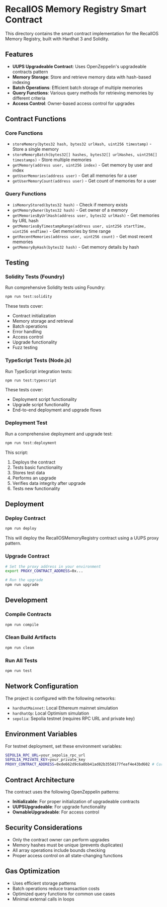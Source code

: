 # RecallOS Memory Registry Smart Contract

This directory contains the smart contract implementation for the RecallOS Memory Registry, built with Hardhat 3 and Solidity.

## Features

- **UUPS Upgradeable Contract**: Uses OpenZeppelin's upgradeable contracts pattern
- **Memory Storage**: Store and retrieve memory data with hash-based indexing
- **Batch Operations**: Efficient batch storage of multiple memories
- **Query Functions**: Various query methods for retrieving memories by different criteria
- **Access Control**: Owner-based access control for upgrades

## Contract Functions

### Core Functions
- `storeMemory(bytes32 hash, bytes32 urlHash, uint256 timestamp)` - Store a single memory
- `storeMemoryBatch(bytes32[] hashes, bytes32[] urlHashes, uint256[] timestamps)` - Store multiple memories
- `getMemory(address user, uint256 index)` - Get memory by user and index
- `getUserMemories(address user)` - Get all memories for a user
- `getUserMemoryCount(address user)` - Get count of memories for a user

### Query Functions
- `isMemoryStored(bytes32 hash)` - Check if memory exists
- `getMemoryOwner(bytes32 hash)` - Get owner of a memory
- `getMemoriesByUrlHash(address user, bytes32 urlHash)` - Get memories by URL hash
- `getMemoriesByTimestampRange(address user, uint256 startTime, uint256 endTime)` - Get memories by time range
- `getRecentMemories(address user, uint256 count)` - Get most recent memories
- `getMemoryByHash(bytes32 hash)` - Get memory details by hash

## Testing

### Solidity Tests (Foundry)
Run comprehensive Solidity tests using Foundry:

```bash
npm run test:solidity
```

These tests cover:
- Contract initialization
- Memory storage and retrieval
- Batch operations
- Error handling
- Access control
- Upgrade functionality
- Fuzz testing

### TypeScript Tests (Node.js)
Run TypeScript integration tests:

```bash
npm run test:typescript
```

These tests cover:
- Deployment script functionality
- Upgrade script functionality
- End-to-end deployment and upgrade flows

### Deployment Test
Run a comprehensive deployment and upgrade test:

```bash
npm run test:deployment
```

This script:
1. Deploys the contract
2. Tests basic functionality
3. Stores test data
4. Performs an upgrade
5. Verifies data integrity after upgrade
6. Tests new functionality

## Deployment

### Deploy Contract
```bash
npm run deploy
```

This will deploy the RecallOSMemoryRegistry contract using a UUPS proxy pattern.

### Upgrade Contract
```bash
# Set the proxy address in your environment
export PROXY_CONTRACT_ADDRESS=0x...

# Run the upgrade
npm run upgrade
```

## Development

### Compile Contracts
```bash
npm run compile
```

### Clean Build Artifacts
```bash
npm run clean
```

### Run All Tests
```bash
npm run test
```

## Network Configuration

The project is configured with the following networks:

- `hardhatMainnet`: Local Ethereum mainnet simulation
- `hardhatOp`: Local Optimism simulation  
- `sepolia`: Sepolia testnet (requires RPC URL and private key)

## Environment Variables

For testnet deployment, set these environment variables:

```bash
SEPOLIA_RPC_URL=your_sepolia_rpc_url
SEPOLIA_PRIVATE_KEY=your_private_key
PROXY_CONTRACT_ADDRESS=0xde662d9c6a0bb41ad82b3550177feaf4e43bd602 # Current Sepolia deployment
```

## Contract Architecture

The contract uses the following OpenZeppelin patterns:

- **Initializable**: For proper initialization of upgradeable contracts
- **UUPSUpgradeable**: For upgrade functionality
- **OwnableUpgradeable**: For access control

## Security Considerations

- Only the contract owner can perform upgrades
- Memory hashes must be unique (prevents duplicates)
- All array operations include bounds checking
- Proper access control on all state-changing functions

## Gas Optimization

- Uses efficient storage patterns
- Batch operations reduce transaction costs
- Optimized query functions for common use cases
- Minimal external calls in loops